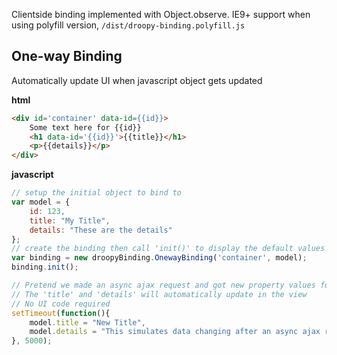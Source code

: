 Clientside binding implemented with Object.observe. IE9+ support when using polyfill version, `/dist/droopy-binding.polyfill.js`

## One-way Binding
Automatically update UI when javascript object gets updated

**html**
```html
<div id='container' data-id={{id}}>
    Some text here for {{id}}
	<h1 data-id='{{id}}'>{{title}}</h1>
	<p>{{details}}</p>
</div>
```

**javascript**
```javascript
// setup the initial object to bind to
var model = {
	id: 123,
	title: "My Title",
	details: "These are the details"
};
// create the binding then call 'init()' to display the default values
var binding = new droopyBinding.OnewayBinding('container', model);
binding.init();

// Pretend we made an async ajax request and got new property values for our model
// The 'title' and 'details' will automatically update in the view
// No UI code required
setTimeout(function(){
	model.title = "New Title",
	model.details = "This simulates data changing after an async ajax request";
}, 5000);
```


